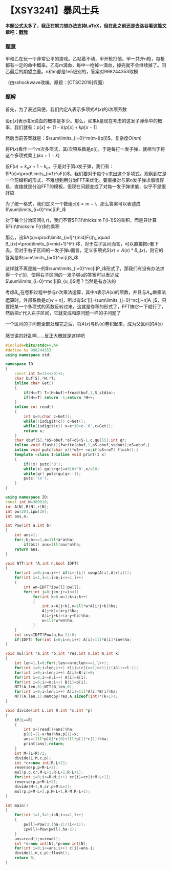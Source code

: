 # 【XSY3241】暴风士兵

**本题公式太多了，我正在努力想办法支持LaTeX，但在此之前还是去洛谷看这篇文章吧：[戳我](https://ebola-emperor.blog.luogu.org/xsy3241-pu-feng-shi-bing-ti-xie)**

### 题意

甲和乙在玩一个非常公平的游戏。乙站着不动，甲开枪打他。甲一共开n枪，每枪都有一定的命中概率。乙有m滴血，每中一枪掉一滴血，掉完就不会继续掉了。问乙最后的期望血量。n和m都是1e5级别的，答案对998244353取模

（由sshockwave改编。原题：[CTSC2018]假面）

### 题解

首先，为了表述简便，我们约定$A_i$表示多项式$A(x)$的$i$次项系数

设$p[x]$表示扣x滴血的概率是多少。那么，如果k是现在考虑的这发子弹命中的概率，我们就有：$p[x]\longleftarrow (1-k)p[x]+kp[x-1]$

然后当前答案就是：$\sum\limits_{i=0}^m(m-i)p[i]$。复杂度$O(nm)$

将$P(x)$看作一个$m$次多项式，其$i$次项系数是$p[i]$，于是每打一发子弹，就相当于将这个多项式乘上$(kx+1-k)$

设$F(u)=k_ux+1-k_u$，于是对于第$u$发子弹，我们有：$P(x)=\prod\limits_{i=1}^uF(i)$。我们要对于每个$u$求出这个多项式。观察到它是一个前缀积的形式，不难想到用分治FFT来优化。要直接对与第$n$发子弹求值很容易，直接就是分治FFT的模板，但现在问题变成了对每一发子弹求值，似乎不是很好搞

为了统一格式，我们定义一个数组$c[i]=m-i$，那么答案可以表述成$\sum\limits_{i=0}^mc[i]P_i$

对于每个分治区间$(l,r)$，我们不管$F(1)\thicksim F(l-1)$的乘积，而是只计算$F(l)\thicksim F(r)$的乘积

那么，设$A(x)=\prod\limits_{i=l}^{mid}F(i)\;,\quad B_t(x)=\prod\limits_{i=mid+1}^tF(i)$，对于左子区间而言，可以直接把$c$套下去。但对于右子区间的一发子弹$u$而言，定义多项式$S(x)=A(x)*B_u(x)$，则它的答案是$\sum\limits_{i=0}^uc[i]S_i$

这样就不再是统一的$\sum\limits_{i=0}^mc[i]P_i$形式了，那我们有没有办法求得一个$c'[i]$，使得右子区间的一发子弹$u$的答案可以表述成$\sum\limits_{i=0}^mc'[i]B_{u_i}$呢？当然是有办法的

考虑$B_{u_i}$在卷积过程中参与$n$次乘法运算，其中$n$表示$A(x)$的项数，并且与$A_w$做乘法运算时，外部系数是$c[w+n]$，所以有$c'[i]=\sum\limits_{j=0}^nc[j+n]A_j$，只要把某一个多项式的系数反转过来，这就是卷积的形式了，FFT搞它一下就行了，然后把$c'$代入右子区间，它就变成和原问题一样的子问题了

一个区间的子问题全部处理完之后，将$A(x)$与$B_r(x)$卷积起来，成为父区间的$A(x)$

感觉讲的好乱啊……反正大概就是这样吧

```cpp
#include<bits/stdc++.h>
#define ha 998244353
using namespace std;

namespace IO
{
    const int S=(1<<20)+5;
    char buf[S],*H,*T;
    inline char Get()
    {
        if(H==T) T=(H=buf)+fread(buf,1,S,stdin);
        if(H==T) return -1;return *H++;
    }
    inline int read()
    {
        int x=0;char c=Get();
        while(!isdigit(c)) c=Get();
        while(isdigit(c)) x=x*10+c-'0',c=Get();
        return x;
    }
    char obuf[S],*oS=obuf,*oT=oS+S-1,c,qu[55];int qr;
    inline void flush(){fwrite(obuf,1,oS-obuf,stdout);oS=obuf;}
    inline void putc(char x){*oS++ =x;if(oS==oT) flush();}
    template <class I>inline void print(I x)
    {
        if(!x) putc('0');
        while(x) qu[++qr]=x%10+'0',x/=10;
        while(qr) putc(qu[qr--]);
        putc('\n');
    }
}

using namespace IO;
const int N=300010;
int A[N],B[N],r[N];
int pw[20],ipw[20];
int ans,n;

int Pow(int a,int b)
{
    int ans=1;
    for(;b;b>>=1,a=1ll*a*a%ha)
        if(b&1) ans=1ll*ans*a%ha;
    return ans;
}

void NTT(int *A,int n,bool IDFT)
{
    for(int i=0;i<n;i++) if(i<r[i]) swap(A[i],A[r[i]]);
    for(int i=1,l=1;i<n;i<<=1,l++)
    {
        int wn=IDFT?ipw[l]:pw[l];
        for(int j=0;j<n;j+=i<<1)
            for(int k=0,w=1;k<i;k++)
            {
                int x=A[j+k],y=1ll*w*A[i+j+k]%ha;
                A[j+k]=(x+y)%ha;
                A[i+j+k]=(x-y+ha)%ha;
                w=1ll*w*wn%ha;
            }
    }
    int inv=IDFT?Pow(n,ha-2):0;
    if(IDFT) for(int i=0;i<n;i++) A[i]=1ll*A[i]*inv%ha;
}

void mul(int *a,int *b,int *res,int n,int m,int k)
{
    int len=1,l=0;for(;len<=n+m;len<<=1,l++);
    for(int i=0;i<len;i++) r[i]=(r[i>>1]>>1)|((i&1)<<l-1);
    for(int i=0;i<len;i++) A[i]=B[i]=0;
    for(int i=0;i<=n;i++) A[i]=a[i];
    for(int i=0;i<=m;i++) B[i]=b[i];
    NTT(A,len,0);NTT(B,len,0);
    for(int i=0;i<len;i++) A[i]=1ll*A[i]*B[i]%ha;
    NTT(A,len,1);memcpy(res,A,sizeof(int)*(k+1));
}

void divide(int L,int R,int *c,int *p)
{
    if(L==R)
    {
        int x=(read()+ans)%ha;
        p[0]=(1-x+ha)%ha;p[1]=x;
        ans=(1ll*p[0]*c[0]+1ll*p[1]*c[1])%ha;
        print(ans);return;
    }
    int M=(L+R)/2;
    divide(L,M,c,p);
    int *cr=new int[R-L+2];
    reverse(p,p+M-L+2);
    mul(p,c,cr,M-L+1,R-L+1,R-L+1);
    for(int i=0;i<=R-M;i++) cr[i]=cr[i+M-L+1];
    reverse(p,p+M-L+2);
    divide(M+1,R,cr,p+M-L+2);
    mul(p,p+M-L+2,p,M-L+1,R-M,R-L+1);
}

int main()
{
    for(int i=1,l=1;i<N;i<<=1,l++)
    {
        pw[l]=Pow(3,(ha-1)/(i<<1));
        ipw[l]=Pow(pw[l],ha-2);
    }
    ans=read();n=read();
    int *c=new int[N],*p=new int[N];
    for(int i=0;i<=ans;i++) c[i]=ans-i;
    divide(1,n,c,p);flush();
    return 0;
}
```

